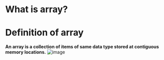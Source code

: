 # What is array?
# Definition of array
**An array is a collection of items of same data type stored at contiguous memory locations.**
![image](/image.png)



